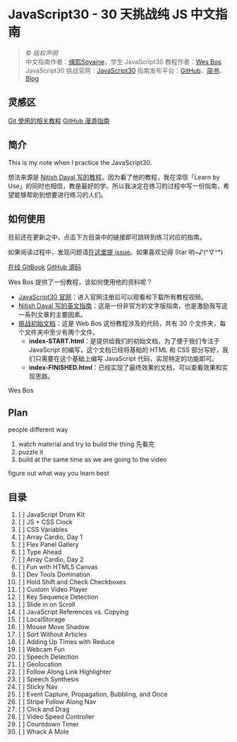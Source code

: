 # JavaScript30 - 30 天挑战纯 JS 中文指南

> _© 版权声明_  
> 中文指南作者：[缉熙Soyaine](https://github.com/soyaine)，学生
> JavaScript30 教程作者：[Wes Bos](https://github.com/wesbos)  
> JavaScript30 挑战官网：[JavaScript30](https://javascript30.com)
> 指南发布平台：[GitHub](https://github.com/soyaine/JavaScript30)、[简书](http://www.jianshu.com/notebooks/8509835/latest)、[Blog]()

## 灵感区

[Git 使用的相关教程](https://github.com/OpenMindClub/pythoncamp0/wiki/%5BGithub-Gitbook%5D)
[ GitHub 漫游指南](http://github.phodal.com/)

## 简介

This is my note when I practice the JavaScript30.

想法来源是 [Nitish Dayal 写的教程](https://github.com/nitishdayal/JavaScript30/tree/master/exercises)。因为看了他的教程，我在深信「Learn by Use」的同时也相信，教是最好的学。所以我决定在练习的过程中写一份指南，希望能够帮助到想要进行练习的人们。

## 如何使用
目前还在更新之中，点击下方目录中的链接即可跳转到练习对应的指南。

如果阅读过程中，发现问题请[在这里提 issue]()。如果喜欢记得 Star 哟~♪(^∇^*)

[在线 GitBook]()
[GitHub 源码]()

Wes Bos 提供了一份教程，该如何使用他的资料呢？

- [JavaScript30 官网](https://javascript30.com)：进入官网注册后可以观看和下载所有教程视频。
- [Nitish Dayal 写的英文指南](https://github.com/nitishdayal/JavaScript30/tree/master/exercises)：这是一份非官方的文字版指南，也是激励我写这一系列文章的主要因素。
- [挑战初始文档](https://github.com/wesbos/JavaScript30)：这是 Web Bos 这份教程涉及的代码，共有 30 个文件夹，每个文件夹中至少有两个文件。
	- **index-START.html**：是提供给我们的初始文档，为了便于我们专注于 JavaScript 的编写，这个文档已经将基础的 HTML 和 CSS 部分写好，我们只需要在这个基础上编写 JavaScript 代码，实现特定的功能即可。
	- **index-FINISHED.html**：已经实现了最终效果的文档，可以查看效果和实现思路。
	
Wes Bos

## Plan

people different way
1. watch material  and try to build the thing 先看完
2. puzzle it 
3. build at the same time as we are going to the video

figure out what way you learn best

## 

## 目录

1. [ ] JavaScript Drum Kit
2. [ ] JS + CSS Clock
3. [ ] CSS Variables
4. [ ] Array Cardio, Day 1
5. [ ] Flex Panel Gallery
6. [ ] Type Ahead
7. [ ] Array Cardio, Day 2
8. [ ] Fun with HTML5 Canvas
9. [ ] Dev Tools Domination
10. [ ] Hold Shift and Check Checkboxes
11. [ ] Custom Video Player
12. [ ] Key Sequence Detection
13. [ ] Slide in on Scroll
14. [ ] JavaScript References vs. Copying
15. [ ] LocalStorage
16. [ ] Mouse Move Shadow
17. [ ] Sort Without Articles
18. [ ] Adding Up Times with Reduce
19. [ ] Webcam Fun
20. [ ] Speech Detection
21. [ ] Geolocation
22. [ ] Follow Along Link Highlighter
23. [ ] Speech Synthesis
24. [ ] Sticky Nav
25. [ ] Event Capture, Propagation, Bubbling, and Once
26. [ ] Stripe Follow Along Nav
27. [ ] Click and Drag
28. [ ] Video Speed Controller
29. [ ] Countdown Timer
30. [ ] Whack A Mole